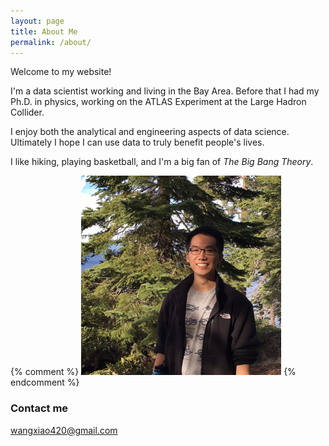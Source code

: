 ```yaml
---
layout: page
title: About Me
permalink: /about/
---
```


Welcome to my website!

I'm a data scientist working and living in the Bay Area. Before that I had my Ph.D. in physics, working on the ATLAS Experiment at the Large Hadron Collider.

I enjoy both the analytical and engineering aspects of data science. Ultimately I hope I can use data to truly benefit people's lives.

I like hiking, playing basketball, and I'm a big fan of *The Big Bang Theory*.

{% comment %}
![_config.yml](/images/IMG_0527.jpg)
{% endcomment %}

### Contact me

[wangxiao420@gmail.com](mailto:wangxiao420@gmail.com)
